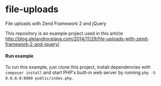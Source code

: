 file-uploads
============

File uploads with Zend Framework 2 and jQuery

This repository is an example project used in this article http://blog.alejandrocelaya.com/2014/11/29/file-uploads-with-zend-framework-2-and-jquery/

#### Run example

To run this example, just clone this project, install dependencies with `composer install` and start PHP's built-in web server by running `php -S 0.0.0.0:8000 public/index.php`.

